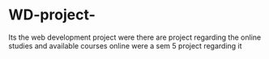 # WD-project-
Its the web development project were there are project regarding the online studies and available courses online were a sem 5 project regarding it
